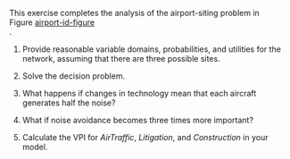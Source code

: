 

This exercise completes the analysis of the
airport-siting problem in Figure <a class="insideBookFigRef" id="insidebookfigref" target="_blank" href="https://aimacode.github.io/aima-exercises/figures/airport-id-figure.png">airport-id-figure</a><br>.

1.  Provide reasonable variable domains, probabilities, and utilities
    for the network, assuming that there are three possible sites.<br>

2.  Solve the decision problem.<br>

3.  What happens if changes in technology mean that each aircraft
    generates half the noise?<br>

4.  What if noise avoidance becomes three times more important?<br>

5.  Calculate the VPI for ${AirTraffic}$, ${Litigation}$, and
    ${Construction}$ in your model.<br>
